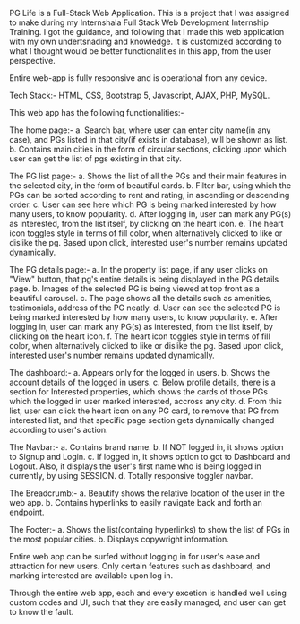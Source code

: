 PG Life is a Full-Stack Web Application. This is a project that I was assigned to make during my Internshala Full Stack Web Development Internship Training. I got the guidance, and following that I made this web application with my own undertsnading and knowledge. It is customized according to what I thought would be better functionalities in this app, from the user perspective.

Entire web-app is fully responsive and is operational from any device.

Tech Stack:- HTML, CSS, Bootstrap 5, Javascript, AJAX, PHP, MySQL.

This web app has the following functionalities:-

The home page:-
a. Search bar, where user can enter city name(in any case), and PGs listed in that city(if exists in database), will be shown as list.
b. Contains main cities in the form of circular sections, clicking upon which user can get the list of pgs existing in that city.

The PG list page:-
a. Shows the list of all the PGs and their main features in the selected city, in the form of beautiful cards.
b. Filter bar, using which the PGs can be sorted according to rent and rating, in ascending or descending order.
c. User can see here which PG is being marked interested by how many users, to know popularity.
d. After logging in, user can mark any PG(s) as interested, from the list itself, by clicking on the heart icon.
e. The heart icon toggles style in terms of fill color, when alternatively clicked to like or dislike the pg. Based upon click, interested user's number remains updated dynamically.

The PG details page:-
a. In the property list page, if any user clicks on "View" button, that pg's entire details is being displayed in the PG details page.
b. Images of the selected PG is being viewed at top front as a beautiful carousel.
c. The page shows all the details such as amenities, testimonials, address of the PG neatly.
d. User can see the selected PG is being marked interested by how many users, to know popularity.
e. After logging in, user can mark any PG(s) as interested, from the list itself, by clicking on the heart icon.
f. The heart icon toggles style in terms of fill color, when alternatively clicked to like or dislike the pg. Based upon click, interested user's number remains updated dynamically.

The dashboard:-
a. Appears only for the logged in users.
b. Shows the account details of the logged in users.
c. Below profile details, there is a section for Interested properties, which shows the cards of those PGs which the logged in user marked interested, accross any city.
d. From this list, user can click the heart icon on any PG card, to remove that PG from interested list, and that specific page section gets dynamically changed according to user's action.

The Navbar:-
a. Contains brand name.
b. If NOT logged in, it shows option to Signup and Login.
c. If logged in, it shows option to got to Dashboard and Logout. Also, it displays the user's first name who is being logged in currently, by using SESSION.
d. Totally responsive toggler navbar.

The Breadcrumb:-
a. Beautify shows the relative location of the user in the web app.
b. Contains hyperlinks to easily navigate back and forth an endpoint.

The Footer:-
a. Shows the list(containg hyperlinks) to show the list of PGs in the most popular cities.
b. Displays copywright information.

Entire web app can be surfed without logging in for user's ease and attraction for new users. Only certain features such as dashboard, and marking interested are available upon log in.

Through the entire web app, each and every excetion is handled well using custom codes and UI, such that they are easily managed, and user can get to know the fault.
